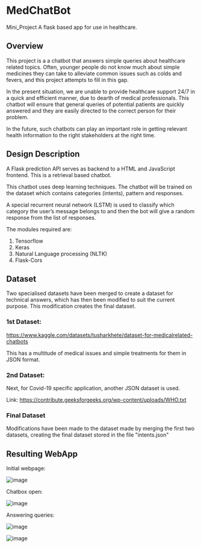 # MedChatBot
Mini_Project
A flask based app for use in healthcare.

## Overview

This project is a  a chatbot that answers simple queries about healthcare related topics. Often, younger people do not know much about simple medicines they can take to alleviate common issues such as colds and fevers, and this project attempts to fill in this gap.

In the present situation, we are unable to provide healthcare support 24/7 in a quick and efficient manner, due to dearth of medical professionals. This chatbot will ensure that general queries of potential patients are quickly answered and they are easily directed to the correct person for their problem.

In the future, such chatbots can play an important role in getting relevant health information  to the right stakeholders at the right time. 

## Design Description

A Flask prediction API serves as backend to a HTML and JavaScript frontend. This is a retrieval based chatbot.

This chatbot uses deep learning techniques. The chatbot will be trained on the dataset which contains categories (intents), pattern and responses. 

A special recurrent neural network (LSTM) is used to classify which category the user’s message belongs to and then the bot will give a random response from the list of responses.

The modules required are:
1.	Tensorflow
2.	Keras
3.	Natural Language processing (NLTK)
4.	Flask-Cors

## Dataset

Two specialised datasets have been merged to create a dataset for technical answers, which has then been modified to suit the current purpose. This modification creates the final dataset.

### 1st Dataset:

https://www.kaggle.com/datasets/tusharkhete/dataset-for-medicalrelated-chatbots

This has a multitude of medical issues and simple treatments for them in JSON format. 

### 2nd Dataset:

Next, for Covid-19 specific application, another JSON dataset is used. 

Link: https://contribute.geeksforgeeks.org/wp-content/uploads/WHO.txt

### Final Dataset

Modifications have been made to the dataset made by merging the first two datasets, creating the final dataset stored in the file "intents.json"


## Resulting WebApp

Initial webpage:

![image](https://user-images.githubusercontent.com/94063711/179363901-70c8a388-df4b-4dfe-834c-f0f9ab773d0f.png)

Chatbox open:

![image](https://user-images.githubusercontent.com/94063711/179363924-b2176cd1-b8ca-498d-8cf9-298687317f03.png)

Answering queries:

![image](https://user-images.githubusercontent.com/94063711/179363950-e82eac0f-60b9-44e5-8f61-d9b94bbdb195.png)

![image](https://user-images.githubusercontent.com/94063711/179363955-f22a74a2-ef0f-4785-a862-efb027edb312.png)




